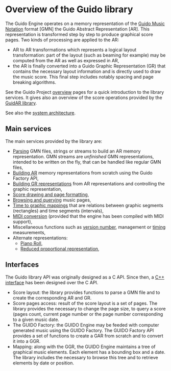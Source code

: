 # Overview of the Guido library

The Guido Engine operates on a memory representation of the [Guido Music Notation](http://guidodoc.grame.fr) format [GMN]
the Guido Abstract Representation [AR]. This representation is transformed step by step 
to produce graphical score pages. Two kinds of processing are applied to the AR:

- AR to AR transformations which represents a logical layout transformation: part of the
layout (such as beaming for example) may be computed from the AR as well as expressed in AR,
- the AR is finally converted into a Guido Graphic Representation (GR) that contains the
necessary layout information and is directly used to draw the music score. This final step 
includes notably spacing and page breaking algorithms.

See the Guido Project [overview](/overview/index.html) pages for a quick introduction to the library services. It gives also an overview of the score operations provided by the [GuidAR library](https://github.com/grame-cncm/guidoar).

See also the [system architecture](/internals/architecture).

## Main services

The main services provided by the library are:

- [Parsing](/dox/api/group__Parser.html) GMN files, strings or streams to build an AR memory representation. GMN streams are _unfinished_ GMN representations, intended to be written on the fly, that can be handled like regular GMN files,
- [Building AR](/dox/api/group__Factory.html) memory representations from scratch using the Guido Factory API,
- [Building GR representations](/dox/api/group__Engine.html) from AR representations and controlling the graphic representation,
- [Score drawing and page formatting](/dox/api/group__Format.html),
- [Browsing and querying](/dox/api/group__Pages.html) music pages,
- [Time to graphic mappings](/dox/api/group__Mapping.html) that are relations between graphic segments (rectangles) and time segments (intervals),
- [MIDI conversion](/dox/api/group__midi.html) (provided that the engine has been compiled with MIDI support),
- Miscellaneous functions such as [version number](/dox/api/group__Misc.html), management or [timing](/dox/api/group__time.html) measurements,
- Alternate representations:
    - [Piano Roll](/dox/api/group__PianoRoll.html),
    - [Reduced proportional representation](/dox/api/group__Rproportional.html),


## Interfaces

The Guido library API was originally designed as a C API. 
Since then, a [C++ interface](/dox/api/group__APICplusplus.html) has been designed over the C API.


- Score layout: the library provides functions to parse a GMN file and to create the 
corresponding AR and GR. 
- Score pages access: result of the score layout is a set of pages. The library provides 
the necessary to change the page size, to query a score (pages count, current page 
number or the page number corresponding to a given music date.
- The GUIDO Factory: the GUIDO Engine may be feeded with computer generated music using the 
GUIDO Factory. The GUIDO Factory API provides a set of functions to create a GAR from scratch and to convert 
it into a GGR.
- Mapping: along with the GGR, the GUIDO Engine maintains a tree of graphical music elements. 
Each element has a bounding box and a date. The library includes the necessary to browse this tree
and to retrieve elements by date or position.
